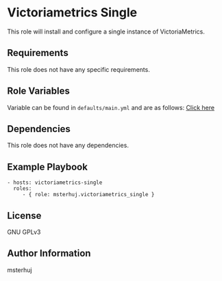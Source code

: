 Victoriametrics Single
=========

This role will install and configure a single instance of VictoriaMetrics.

Requirements
------------

This role does not have any specific requirements.

Role Variables
--------------

Variable can be found in `defaults/main.yml` and are as follows: [Click here](defaults/main.yml)


Dependencies
------------

This role does not have any dependencies.

Example Playbook
----------------

    - hosts: victoriametrics-single
      roles:
         - { role: msterhuj.victoriametrics_single }

License
-------

GNU GPLv3

Author Information
------------------

msterhuj
